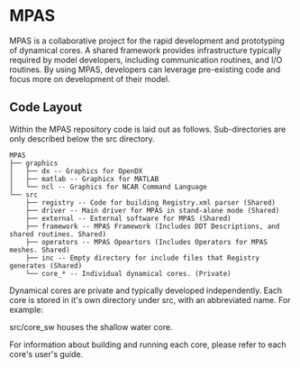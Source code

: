 MPAS
====

MPAS is a collaborative project for the rapid development and prototyping of
dynamical cores. A shared framework provides infrastructure typically required
by model developers, including communication routines, and I/O routines. By
using MPAS, developers can leverage pre-existing code and focus more on
development of their model.

Code Layout
----------

Within the MPAS repository code is laid out as follows. Sub-directories are only described below the src directory.

	MPAS
	├── graphics
	│   ├── dx -- Graphics for OpenDX
	│   ├── matlab -- Graphicx for MATLAB
	│   └── ncl -- Graphics for NCAR Command Language
	└── src
	    ├── registry -- Code for building Registry.xml parser (Shared)
	    ├── driver -- Main driver for MPAS in stand-alone mode (Shared)
	    ├── external -- External software for MPAS (Shared)
	    ├── framework -- MPAS Framework (Includes DDT Descriptions, and shared routines. Shared)
	    ├── operators -- MPAS Opeartors (Includes Operators for MPAS meshes. Shared)
	    ├── inc -- Empty directory for include files that Registry generates (Shared)
	    └── core_* -- Individual dynamical cores. (Private)


Dynamical cores are private and typically developed independently. Each core is stored in it's own directory under src, with an abbreviated name. For example:

src/core_sw houses the shallow water core.

For information about building and running each core, please refer to each core's user's guide.
